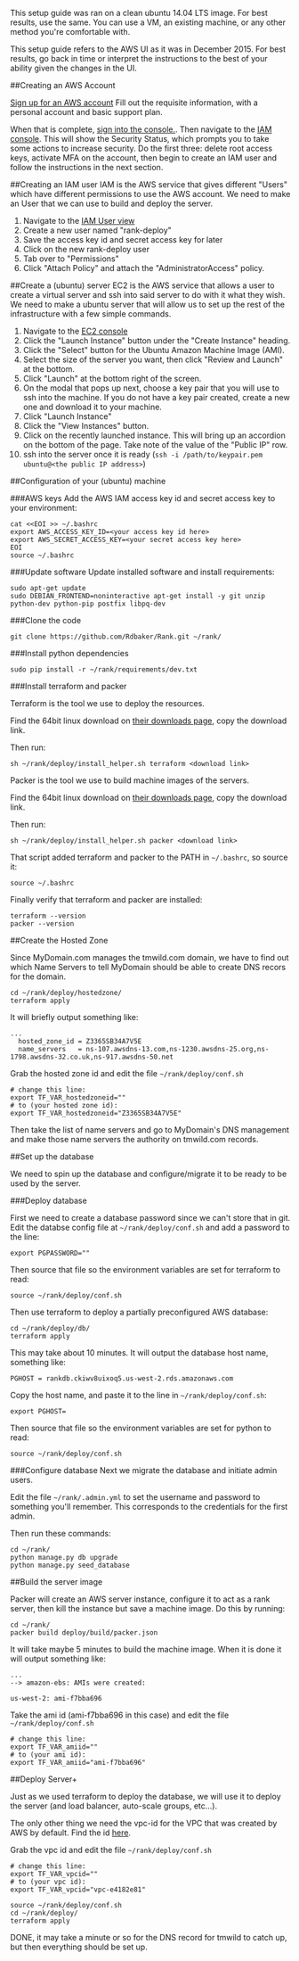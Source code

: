 This setup guide was ran on a clean ubuntu 14.04 LTS image. For best results,
use the same. You can use a VM, an existing machine, or any other method you're
comfortable with.

This setup guide refers to the AWS UI as it was in December 2015. For best
results, go back in time or interpret the instructions to the best of your
ability given the changes in the UI.

##Creating an AWS Account

[Sign up for an AWS account](https://aws.amazon.com/)
Fill out the requisite information, with a personal account and basic support plan.

When that is complete, [sign into the
console.](https://us-west-2.console.aws.amazon.com/console/home?region=us-west-2#). Then navigate to the [IAM console](https://console.aws.amazon.com/iam/home?#home). This will show the Security Status, which prompts you to take some actions to increase security. Do the first three: delete root access keys, activate MFA on the account, then begin to create an IAM user and follow the instructions in the next section.


##Creating an IAM user
IAM is the AWS service that gives different "Users" which have different permissions to use the AWS account. We need to make an User that we can use to build and deploy the server.

1. Navigate to the [IAM User
   view](https://console.aws.amazon.com/iam/home?#users)
2. Create a new user named "rank-deploy"
4. Save the access key id and secret access key for later
5. Click on the new rank-deploy user
6. Tab over to "Permissions"
7. Click "Attach Policy" and attach the "AdministratorAccess" policy.


##Create a (ubuntu) server
EC2 is the AWS service that allows a user to create a virtual server and ssh into said server to do with it what they wish. We need to make a ubuntu server that will allow us to set up the rest of the infrastructure with a few simple commands.

1. Navigate to the [EC2 console](https://us-west-2.console.aws.amazon.com/ec2/v2/home?region=us-west-2)
2. Click the "Launch Instance" button under the "Create Instance" heading.
3. Click the "Select" button for the Ubuntu Amazon Machine Image (AMI).
4. Select the size of the server you want, then click "Review and Launch" at the bottom.
5. Click "Launch" at the bottom right of the screen.
6. On the modal that pops up next, choose a key pair that you will use to ssh into the machine. If you do not have a key pair created, create a new one and download it to your machine.
7. Click "Launch Instance"
8. Click the "View Instances" button.
9. Click on the recently launched instance. This will bring up an accordion on the bottom of the page. Take note of the value of the "Public IP" row.
10. ssh into the server once it is ready (`ssh -i /path/to/keypair.pem ubuntu@<the public IP address>`)


##Configuration of your (ubuntu) machine

###AWS keys
Add the AWS IAM access key id and secret access key to your environment:

```
cat <<EOI >> ~/.bashrc
export AWS_ACCESS_KEY_ID=<your access key id here>
export AWS_SECRET_ACCESS_KEY=<your secret access key here>
EOI
source ~/.bashrc
```

###Update software
Update installed software and install requirements:

```
sudo apt-get update
sudo DEBIAN_FRONTEND=noninteractive apt-get install -y git unzip python-dev python-pip postfix libpq-dev
```

###Clone the code

```
git clone https://github.com/Rdbaker/Rank.git ~/rank/
```

###Install python dependencies

```
sudo pip install -r ~/rank/requirements/dev.txt
```

###Install terraform and packer

Terraform is the tool we use to deploy the resources.

Find the 64bit linux download on [their downloads
page](https://terraform.io/downloads.html), copy the download link.

Then run:

```
sh ~/rank/deploy/install_helper.sh terraform <download link>
```

Packer is the tool we use to build machine images of the servers.

Find the 64bit linux download on [their downloads
page](http://www.packer.io/downloads.html), copy the download link.

Then run:

```
sh ~/rank/deploy/install_helper.sh packer <download link>
```

That script added terraform and packer to the PATH in `~/.bashrc`, so source it:

```
source ~/.bashrc
```

Finally verify that terraform and packer are installed:
```
terraform --version
packer --version
```

##Create the Hosted Zone

Since MyDomain.com manages the tmwild.com domain, we have to find out which Name
Servers to tell MyDomain should be able to create DNS recors for the domain.

```
cd ~/rank/deploy/hostedzone/
terraform apply
```

It will briefly output something like:

```
...
  hosted_zone_id = Z3365SB34A7V5E
  name_servers   = ns-107.awsdns-13.com,ns-1230.awsdns-25.org,ns-1798.awsdns-32.co.uk,ns-917.awsdns-50.net
```

Grab the hosted zone id and edit the file `~/rank/deploy/conf.sh`

```
# change this line:
export TF_VAR_hostedzoneid=""
# to (your hosted zone id):
export TF_VAR_hostedzoneid="Z3365SB34A7V5E"
```

Then take the list of name servers and go to MyDomain's DNS management and make
those name servers the authority on tmwild.com records.


##Set up the database

We need to spin up the database and configure/migrate it to be ready to be used
by the server.

###Deploy database

First we need to create a database password since we can't store that in git. Edit
the databse config file at `~/rank/deploy/conf.sh` and add a password to the line:

```
export PGPASSWORD=""
```

Then source that file so the environment variables are set for terraform to
read:

```
source ~/rank/deploy/conf.sh
```

Then use terraform to deploy a partially preconfigured AWS database:

```
cd ~/rank/deploy/db/
terraform apply
```

This may take about 10 minutes.  It will output the database host
name, something like:

```
PGHOST = rankdb.ckiwv8uixoq5.us-west-2.rds.amazonaws.com
```

Copy the host name, and paste it to the line in `~/rank/deploy/conf.sh`:

```
export PGHOST=
```

Then source that file so the environment variables are set for python to read:

```
source ~/rank/deploy/conf.sh
```


###Configure database
Next we migrate the database and initiate admin users.

Edit the file `~/rank/.admin.yml` to set the username and password to something
you'll remember. This corresponds to the credentials for the first admin.

Then run these commands:

```
cd ~/rank/
python manage.py db upgrade
python manage.py seed_database
```


##Build the server image

Packer will create an AWS server instance, configure it to act as a rank server,
then kill the instance but save a machine image. Do this by running:

```
cd ~/rank/
packer build deploy/build/packer.json
```

It will take maybe 5 minutes to build the machine image. When it is done it will
output something like:

```
...
--> amazon-ebs: AMIs were created:

us-west-2: ami-f7bba696
```

Take the ami id (ami-f7bba696 in this case) and edit the file
`~/rank/deploy/conf.sh`

```
# change this line:
export TF_VAR_amiid=""
# to (your ami id):
export TF_VAR_amiid="ami-f7bba696"
```


##Deploy Server+

Just as we used terraform to deploy the database, we will use it to deploy the
server (and load balancer, auto-scale groups, etc...).

The only other thing we need the vpc-id for the VPC that was created by AWS by default.
Find the id
[here](https://us-west-2.console.aws.amazon.com/vpc/home?region=us-west-2#vpcs:).


Grab the vpc id and edit the file `~/rank/deploy/conf.sh`

```
# change this line:
export TF_VAR_vpcid=""
# to (your vpc id):
export TF_VAR_vpcid="vpc-e4182e81"
```

```
source ~/rank/deploy/conf.sh
cd ~/rank/deploy/
terraform apply
```

DONE, it may take a minute or so for the DNS record for tmwild to catch up, but
then everything should be set up.

